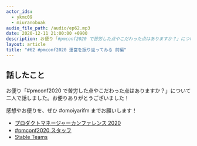 ```yaml
---
actor_ids:
  - ykmc09
  - miuranobuak
audio_file_path: /audio/ep62.mp3
date: 2020-12-11 21:00:00 +0900
description: お便り「#pmconf2020 で苦労した点やこだわった点はありますか？」について二人で話しました。
layout: article
title: "#62 #pmconf2020 運営を振り返ってみる 前編"
---
```


## 話したこと

お便り「#pmconf2020 で苦労した点やこだわった点はありますか？」について二人で話しました。お便りありがとうございました！

感想やお便りを、ぜひ #omoiyarifm までお願いします！

- [プロダクトマネージャーカンファレンス 2020](https://2020.pmconf.jp)
- [#pmconf2020 スタッフ](https://2020.pmconf.jp/staffs)
- [Stable Teams](https://sites.google.com/a/scrumplop.org/published-patterns/product-organization-pattern-language/development-team/stable-teams)